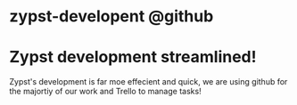 # zypst-developent @github
# Zypst development streamlined! 
Zypst's development is far moe effecient and quick, we are using github for the majortiy of our work and Trello to manage tasks!
